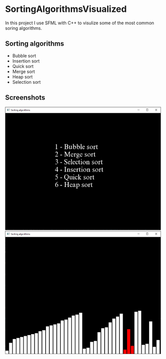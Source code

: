 # SortingAlgorithmsVisualized

In this project I use SFML with C++ to visulize some of the most common soring algorithms.


## Sorting algorithms

- Bubble sort
- Insertion sort
- Quick sort
- Merge sort
- Heap sort
- Selection sort

## Screenshots

<img src="docs/Menu.png" alt="Main menu">
<img src="docs/MergeSort.png" alt="MergeSort">
